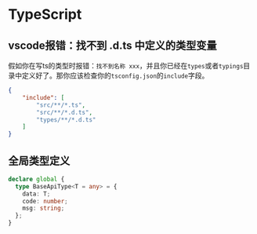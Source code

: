 # TypeScript
## vscode报错：找不到 .d.ts 中定义的类型变量
假如你在写ts的类型时报错：`找不到名称 xxx`，并且你已经在`types`或者`typings`目录中定义好了。那你应该检查你的`tsconfig.json`的`include`字段。
```json
{
	"include": [
   		"src/**/*.ts",
    	"src/**/*.d.ts",
    	"types/**/*.d.ts"
  	]
}
```
## 全局类型定义
```ts
declare global {
  type BaseApiType<T = any> = {
    data: T;
    code: number;
    msg: string;
  };
}
```